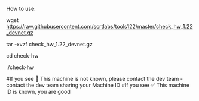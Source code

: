 How to use:

wget https://raw.githubusercontent.com/scrtlabs/tools122/master/check_hw_1.22_devnet.gz

tar -xvzf check_hw_1.22_devnet.gz

cd check-hw

./check-hw


#If you see 🚫 This machine is not known, please contact the dev team - contact the dev team sharing your Machine ID
#If you see ✅ This machine ID is known, you are good
